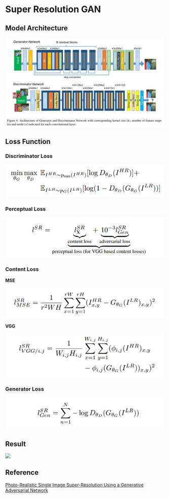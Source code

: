 # Super Resolution GAN 

## Model Architecture
![](./images/model.png)

## Loss Function
### Discriminator Loss
![](./images/discriminator_loss.png)

### Perceptual Loss
![](./images/perceptual_loss.png)

### Content Loss
**MSE**

![](./images/content_mse.png)

**VGG**

![](./images/content_vgg.png)

### Generator Loss
![](./images/genenator_loss.png)

## Result
![](./images/result.png)

## Reference
[Photo-Realistic Single Image Super-Resolution Using a Generative Adversarial Network](https://arxiv.org/pdf/1609.04802.pdf)
